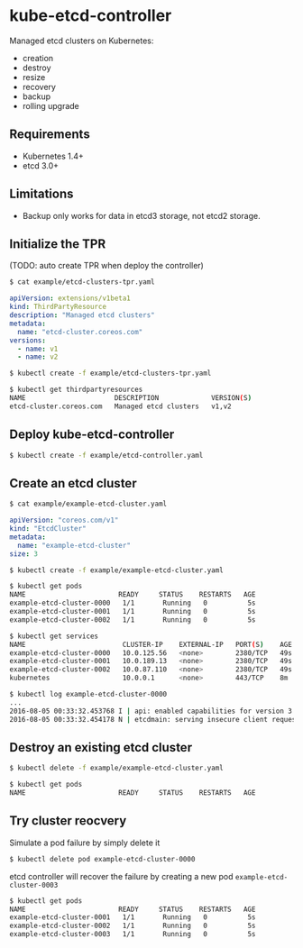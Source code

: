 # kube-etcd-controller

Managed etcd clusters on Kubernetes:

- creation
- destroy
- resize
- recovery
- backup
- rolling upgrade

## Requirements

- Kubernetes 1.4+
- etcd 3.0+

## Limitations

- Backup only works for data in etcd3 storage, not etcd2 storage.

## Initialize the TPR

(TODO: auto create TPR when deploy the controller)

```bash
$ cat example/etcd-clusters-tpr.yaml
```

```yaml
apiVersion: extensions/v1beta1
kind: ThirdPartyResource
description: "Managed etcd clusters"
metadata:
  name: "etcd-cluster.coreos.com"
versions:
  - name: v1
  - name: v2
```

```bash
$ kubectl create -f example/etcd-clusters-tpr.yaml

$ kubectl get thirdpartyresources
NAME                      DESCRIPTION             VERSION(S)
etcd-cluster.coreos.com   Managed etcd clusters   v1,v2
```


## Deploy kube-etcd-controller

```bash
$ kubectl create -f example/etcd-controller.yaml
```

## Create an etcd cluster

```bash
$ cat example/example-etcd-cluster.yaml
```

```yaml
apiVersion: "coreos.com/v1"
kind: "EtcdCluster"
metadata:
  name: "example-etcd-cluster"
size: 3
```

```bash
$ kubectl create -f example/example-etcd-cluster.yaml
```

```bash
$ kubectl get pods
NAME                       READY     STATUS    RESTARTS   AGE
example-etcd-cluster-0000   1/1       Running   0          5s
example-etcd-cluster-0001   1/1       Running   0          5s
example-etcd-cluster-0002   1/1       Running   0          5s
```

```bash
$ kubectl get services
NAME                        CLUSTER-IP    EXTERNAL-IP   PORT(S)    AGE
example-etcd-cluster-0000   10.0.125.56   <none>        2380/TCP   49s
example-etcd-cluster-0001   10.0.189.13   <none>        2380/TCP   49s
example-etcd-cluster-0002   10.0.87.110   <none>        2380/TCP   49s
kubernetes                  10.0.0.1      <none>        443/TCP    8m
```

```bash
$ kubectl log example-etcd-cluster-0000
...
2016-08-05 00:33:32.453768 I | api: enabled capabilities for version 3.0
2016-08-05 00:33:32.454178 N | etcdmain: serving insecure client requests on 0.0.0.0:2379, this is strongly discouraged!
```

## Destroy an existing etcd cluster

```bash
$ kubectl delete -f example/example-etcd-cluster.yaml
```

```bash
$ kubectl get pods
NAME                       READY     STATUS    RESTARTS   AGE
```
## Try cluster reocvery

Simulate a pod failure by simply delete it

```bash
$ kubectl delete pod example-etcd-cluster-0000
```

etcd controller will recover the failure by creating a new pod `example-etcd-cluster-0003`

```bash
$ kubectl get pods
NAME                       READY     STATUS    RESTARTS   AGE
example-etcd-cluster-0001   1/1       Running   0          5s
example-etcd-cluster-0002   1/1       Running   0          5s
example-etcd-cluster-0003   1/1       Running   0          5s
```
